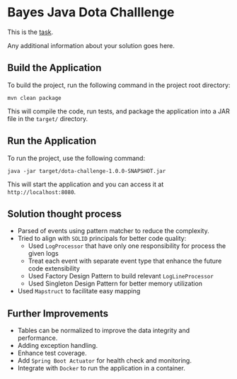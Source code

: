 # Bayes Java Dota Challlenge

This is the [task](TASK.md).

Any additional information about your solution goes here.


## Build the Application
To build the project, run the following command in the project root directory:
```shell
mvn clean package
```
This will compile the code, run tests, and package the application into a JAR file in the `target/` directory.

## Run the Application
To run the project, use the following command:
```shell
java -jar target/dota-challenge-1.0.0-SNAPSHOT.jar
```
This will start the application and you can access it at `http://localhost:8080`.


## Solution thought process
* Parsed of events using pattern matcher to reduce the complexity.
* Tried to align with `SOLID` principals for better code quality:
  * Used `LogProcessor` that have only one responsibility for process the given logs
  * Treat each event with separate event type that enhance the future code extensibility
  * Used Factory Design Pattern to build relevant `LogLineProcessor`
  * Used Singleton Design Pattern for better memory utilization
* Used `Mapstruct` to facilitate easy mapping


## Further Improvements
* Tables can be normalized to improve the data integrity and performance.
* Adding exception handling.
* Enhance test coverage.
* Add `Spring Boot Actuator` for health check and monitoring.
* Integrate with `Docker` to run the application in a container.

